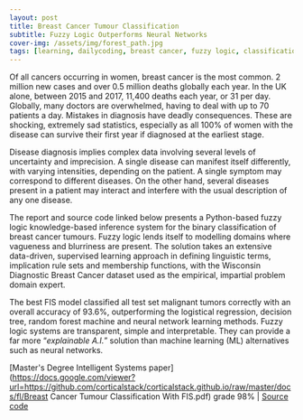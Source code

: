 ```yaml
---
layout: post
title: Breast Cancer Tumour Classification
subtitle: Fuzzy Logic Outperforms Neural Networks
cover-img: /assets/img/forest_path.jpg
tags: [learning, dailycoding, breast cancer, fuzzy logic, classification, machinelearning, datascience]
---
```

Of all cancers occurring in women, breast cancer is the most common. 2 million new cases and over 0.5 million 
deaths globally each year. In the UK alone, between 2015 and 2017, 11,400 deaths each year, or 31 per day. Globally, many 
doctors are overwhelmed, having to deal with up to 70 patients a day. Mistakes in diagnosis have deadly consequences. These 
are shocking, extremely sad statistics, especially as all 100% of women with the disease can survive their first year if 
diagnosed at the earliest stage.

Disease diagnosis implies complex data involving several levels of uncertainty and imprecision. A single disease can 
manifest itself differently, with varying intensities, depending on the patient. A single symptom may correspond to different 
diseases. On the other hand, several diseases present in a patient may interact and interfere with the usual description 
of any one disease.

The report and source code linked below presents a Python-based fuzzy logic knowledge-based inference system for the binary 
classification of breast cancer tumours. Fuzzy logic lends itself to modelling domains where vagueness and blurriness are 
present. The solution takes an extensive data-driven, supervised learning approach in defining linguistic 
terms, implication rule sets and membership functions, with the Wisconsin Diagnostic Breast Cancer dataset used as the 
empirical, impartial problem domain expert. 

The best FIS model classified all test set malignant tumors correctly with an overall accuracy of 93.6%, outperforming 
the logistical regression, decision tree, random forest machine and neural network learning methods. Fuzzy logic systems 
are transparent, simple and interpretable. They can provide a far more “*explainable A.I.*” solution than machine 
learning (ML) alternatives such as neural networks.

[Master's Degree Intelligent Systems paper](https://docs.google.com/viewer?url=https://github.com/corticalstack/corticalstack.github.io/raw/master/docs/fl/Breast Cancer Tumour Classification With FIS.pdf) grade 98%
 | [Source code](https://github.com/corticalstack/fuzzy-system-breast-cancer-wisconsin)